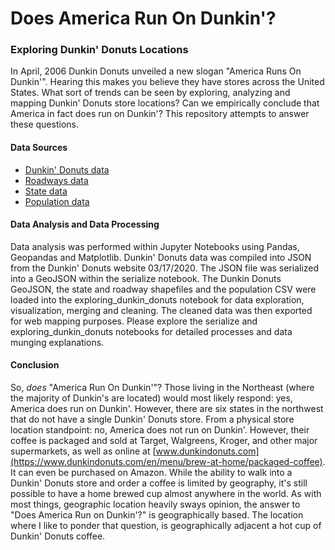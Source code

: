 # Does America Run On Dunkin'?
### Exploring Dunkin' Donuts Locations

In April, 2006 Dunkin Donuts unveiled a new slogan "America Runs On Dunkin'". Hearing this makes you believe they have stores across the United States. What sort of trends can be seen by exploring, analyzing and mapping Dunkin' Donuts store locations? Can we empirically conclude that America in fact does run on Dunkin'? This repository attempts to answer these questions. 

#### Data Sources

* [Dunkin' Donuts data](https://www.kaggle.com/jpbulman/usa-dunkin-donuts-stores?select=dunkinDonuts.json)
* [Roadways data](https://catalog.data.gov/dataset/tiger-line-shapefile-2016-nation-u-s-primary-roads-national-shapefile)
* [State data](https://www.census.gov/geographies/mapping-files/time-series/geo/carto-boundary-file.html)
* [Population data](https://www.census.gov/data/tables/time-series/demo/popest/2010s-state-total.html)

#### Data Analysis and Data Processing

Data analysis was performed within Jupyter Notebooks using Pandas, Geopandas and Matplotlib. Dunkin' Donuts data was compiled into JSON from the Dunkin' Donuts website 03/17/2020. The JSON file was serialized into a GeoJSON within the serialize notebook. The Dunkin Donuts GeoJSON, the state and roadway shapefiles and the population CSV were loaded into the exploring_dunkin_donuts notebook for data exploration, visualization, merging and cleaning. The cleaned data was then exported for web mapping purposes. Please explore the serialize and exploring_dunkin_donuts notebooks for detailed processes and data munging explanations. 

#### Conclusion

So, *does* "America Run On Dunkin'"? Those living in the Northeast (where the majority of Dunkin's are located) would most likely respond: yes, America does run on Dunkin'. However, there are six states in the northwest that do not have a single Dunkin' Donuts store. From a physical store location standpoint: no, America does not run on Dunkin'. However, their coffee is packaged and sold at Target, Walgreens, Kroger, and other major supermarkets, as well as online at [www.dunkindonuts.com](https://www.dunkindonuts.com/en/menu/brew-at-home/packaged-coffee). It can even be purchased on Amazon. While the ability to walk into a Dunkin' Donuts store and order a coffee is limited by geography, it's still possible to have a home brewed cup almost anywhere in the world. As with most things, geographic location heavily sways opinion, the answer to "Does America Run on Dunkin'?" is geographically based. The location where I like to ponder that question, is geographically adjacent a hot cup of Dunkin' Donuts coffee.   


